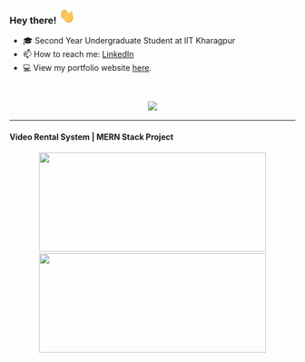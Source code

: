 ### Hey there! <img src="https://raw.githubusercontent.com/ABSphreak/ABSphreak/master/gifs/Hi.gif" height="28px">

- 🎓 Second Year Undergraduate Student at IIT Kharagpur
- 📫 How to reach me: [LinkedIn](https://www.linkedin.com/in/harshit-jain-4081a0256/)
- 💻 View my portfolio website [here](https://harshit-jain52.github.io).
<br>

<p align="center">
  <a href="https://skillicons.dev">
    <img src="https://skillicons.dev/icons?i=c,cpp,py,html,css,js,react,express,nodejs,mongodb,tailwind,go,bash" />
  </a>
</p>
<hr>

#### Video Rental System | MERN Stack Project

<p align=center>
  <a href = "https://github.com/harshit-jain52/VRS-Backend">
    <img height="175" width="400" src="https://github-readme-stats.vercel.app/api/pin/?username=harshit-jain52&repo=VRS-Backend&theme=algolia"/>
  </a>
  <a href = "https://github.com/Cath3dr4l/VRS-Frontend">
    <img height="175" width="400" src="https://github-readme-stats.vercel.app/api/pin/?username=Cath3dr4l&repo=VRS-Frontend&theme=algolia"/>
  </a>
</p>
